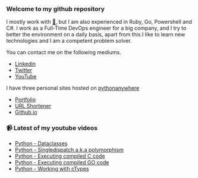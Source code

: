 ### Welcome to my github repository

I mostly work with [:snake:](https://www.python.org/), but I am also experienced in Ruby, Go, Powershell and C#. I work as a Full-Time DevOps engineer for a big company, and I try to better the environment on a daily basis, apart from this I like to learn new technologies and I am a competent problem solver.

You can contact me on the following mediums.
- [Linkedin](https://www.linkedin.com/in/r3ap3rpy)
- [Twitter](https://twitter.com/r3ap3rpy)
- [YouTube](https://www.youtube.com/channel/UC1qkMXH8d2I9DDAtBSeEHqg)

I have three personal sites hosted on [pythonanywhere](https://www.pythonanywhere.com/)
- [Portfolio](http://r3ap3rpy.pythonanywhere.com/)
- [URL Shortener](http://shortenpy.pythonanywhere.com/)
- [Github.io](https://r3ap3rpy.github.io/)

### :video_camera: Latest of my youtube videos
<!-- YOUTUBE:START -->
- [Python - Dataclasses](https://www.youtube.com/watch?v=GiqLiuJPgbo)
- [Python - Singledispatch a.k.a  polymorphism](https://www.youtube.com/watch?v=bXiaybScLio)
- [Python - Executing compiled C code](https://www.youtube.com/watch?v=f9CkQURvL00)
- [Python - Executing compiled GO code](https://www.youtube.com/watch?v=NU5V8A2lYYI)
- [Python - Working with cTypes](https://www.youtube.com/watch?v=G3KKWvmWmZ4)
<!-- YOUTUBE:END -->

